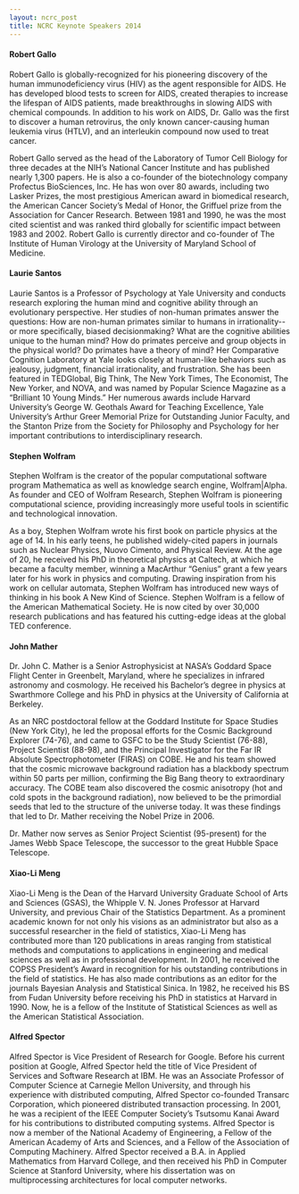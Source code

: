 ```yaml
---
layout: ncrc_post
title: NCRC Keynote Speakers 2014
---
```


#### Robert Gallo

Robert Gallo is globally-recognized for his pioneering discovery of the human immunodeficiency virus (HIV) as the agent responsible for AIDS. He has developed blood tests to screen for AIDS, created therapies to increase the lifespan of AIDS patients, made breakthroughs in slowing AIDS with chemical compounds. In addition to his work on AIDS, Dr. Gallo was the first to discover a human retrovirus, the only known cancer-causing human leukemia virus (HTLV), and an interleukin compound now used to treat cancer.

Robert Gallo served as the head of the Laboratory of Tumor Cell Biology for three decades at the NIH’s National Cancer Institute and has published nearly 1,300 papers. He is also a co-founder of the biotechnology company Profectus BioSciences, Inc. He has won over 80 awards, including two Lasker Prizes, the most prestigious American award in biomedical research, the American Cancer Society’s Medal of Honor, the Griffuel prize from the Association for Cancer Research. Between 1981 and 1990, he was the most cited scientist and was ranked third globally for scientific impact between 1983 and 2002. Robert Gallo is currently director and co-founder of The Institute of Human Virology at the University of Maryland School of Medicine.

#### Laurie Santos

Laurie Santos is a Professor of Psychology at Yale University and conducts research exploring the human mind and cognitive ability through an evolutionary perspective. Her studies of non-human primates answer the questions: How are non-human primates similar to humans in irrationality--or more specifically, biased decisionmaking? What are the cognitive abilities unique to the human mind? How do primates perceive and group objects in the physical world? Do primates have a theory of mind? Her Comparative Cognition Laboratory at Yale looks closely at human-like behaviors such as jealousy, judgment, financial irrationality, and frustration. She has been featured in TEDGlobal, Big Think, The New York Times, The Economist, The New Yorker, and NOVA, and was named by Popular Science Magazine as a “Brilliant 10 Young Minds.” Her numerous awards include Harvard University’s George W. Geothals Award for Teaching Excellence, Yale University’s Arthur Greer Memorial Prize for Outstanding Junior Faculty, and the Stanton Prize from the Society for Philosophy and Psychology for her important contributions to interdisciplinary research.

#### Stephen Wolfram

Stephen Wolfram is the creator of the popular computational software program Mathematica as well as knowledge search engine, Wolfram&#124;Alpha. As founder and CEO of Wolfram Research, Stephen Wolfram is pioneering computational science, providing increasingly more useful tools in scientific and technological innovation.

As a boy, Stephen Wolfram wrote his first book on particle physics at the age of 14. In his early teens, he published widely-cited papers in journals such as Nuclear Physics, Nuovo Cimento, and Physical Review. At the age of 20, he received his PhD in theoretical physics at Caltech, at which he became a faculty member, winning a MacArthur “Genius” grant a few years later for his work in physics and computing. Drawing inspiration from his work on cellular automata, Stephen Wolfram has introduced new ways of thinking in his book A New Kind of Science. Stephen Wolfram is a fellow of the American Mathematical Society. He is now cited by over 30,000 research publications and has featured his cutting-edge ideas at the global TED conference.

#### John Mather

Dr. John C. Mather is a Senior Astrophysicist at NASA’s Goddard Space Flight Center in Greenbelt, Maryland, where he specializes in infrared astronomy and cosmology. He received his Bachelor’s degree in physics at Swarthmore College and his PhD in physics at the University of California at Berkeley.

As an NRC postdoctoral fellow at the Goddard Institute for Space Studies (New York City), he led the proposal efforts for the Cosmic Background Explorer (74-76), and came to GSFC to be the Study Scientist (76-88), Project Scientist (88-98), and the Principal Investigator for the Far IR Absolute Spectrophotometer (FIRAS) on COBE. He and his team showed that the cosmic microwave background radiation has a blackbody spectrum within 50 parts per million, confirming the Big Bang theory to extraordinary accuracy.
The COBE team also discovered the cosmic anisotropy (hot and cold spots in the background radiation), now believed to be the primordial seeds that led to the structure of the universe today. It was these findings that led to Dr. Mather receiving the Nobel Prize in 2006.

Dr. Mather now serves as Senior Project Scientist (95-present) for the James Webb Space Telescope, the successor to the great Hubble Space Telescope.

#### Xiao-Li Meng

Xiao-Li Meng is the Dean of the Harvard University Graduate School of Arts and Sciences (GSAS), the Whipple V. N. Jones Professor at Harvard University, and previous Chair of the Statistics Department. As a prominent academic known for not only his visions as an administrator but also as a successful researcher in the field of statistics, Xiao-Li Meng has contributed more than 120 publications in areas ranging from statistical methods and computations to applications in engineering and medical sciences as well as in professional development. In 2001, he received the COPSS President’s Award in recognition for his outstanding contributions in the field of statistics. He has also made contributions as an editor for the journals Bayesian Analysis and Statistical Sinica. In 1982, he received his BS from Fudan University before receiving his PhD in statistics at Harvard in 1990. Now, he is a fellow of the Institute of Statistical Sciences as well as the American Statistical Association.


#### Alfred Spector

Alfred Spector is Vice President of Research for Google. Before his current position at Google, Alfred Spector held the title of Vice President of Services and Software Research at IBM. He was an Associate Professor of Computer Science at Carnegie Mellon University, and through his experience with distributed computing, Alfred Spector co-founded Transarc Corporation, which pioneered distributed transaction processing. In 2001, he was a recipient of the IEEE Computer Society’s Tsutsomu Kanai Award for his contributions to distributed computing systems. Alfred Spector is now a member of the National Academy of Engineering, a Fellow of the American Academy of Arts and Sciences, and a Fellow of the Association of Computing Machinery. Alfred Spector received a B.A. in Applied Mathematics from Harvard College, and then received his PhD in Computer Science at Stanford University, where his dissertation was on multiprocessing architectures for local computer networks.

&nbsp;
